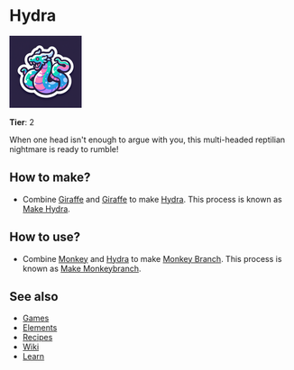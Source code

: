 # Hydra

![](../images/item.hydra.png)

**Tier**: 2

When one head isn't enough to argue with you, this multi-headed reptilian nightmare is ready to rumble!

## How to make?

* Combine [Giraffe](/wiki/elements/giraffe) and [Giraffe](/wiki/elements/giraffe) to make [Hydra](/wiki/elements/hydra). This process is known as [Make Hydra](/wiki/recipes/make-hydra).

## How to use?

* Combine [Monkey](/wiki/elements/monkey) and [Hydra](/wiki/elements/hydra) to make [Monkey Branch](/wiki/elements/monkey-branch). This process is known as [Make Monkeybranch](/wiki/recipes/make-monkeybranch).

## See also

* [Games](/wiki/games)
* [Elements](/wiki/elements)
* [Recipes](/wiki/recipes)
* [Wiki](/wiki/index)
* [Learn](/learn/index)